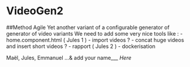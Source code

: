 # VideoGen2

##Method Agile
Yet another variant of a configurable generator of generator of video variants
We need to add some very nice tools like :
    - home.component.html ( Jules 1 )
    - import videos ?
    - concat huge videos and insert short videos ?
    - rapport ( Jules 2 )
    - dockerisation
    
 Maël, Jules, Emmanuel ...& add your name___ _Here_ 
